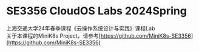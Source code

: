 # SE3356 CloudOS Labs 2024Spring

上海交通大学24年春季课程《云操作系统设计与实践》课程Lab  
关于本课程的MiniK8s Project，请参考[https://github.com/MiniK8s-SE3356](https://github.com/MiniK8s-SE3356)